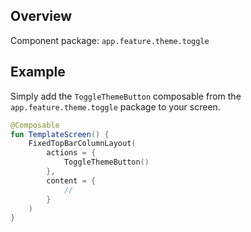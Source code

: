 ## Overview

Component package: `app.feature.theme.toggle`

## Example

Simply add the `ToggleThemeButton` composable from the `app.feature.theme.toggle` package to your screen.

```kotlin
@Composable
fun TemplateScreen() {
    FixedTopBarColumnLayout(
        actions = {
            ToggleThemeButton()
        },
        content = {
            //
        }
    )
}
```
